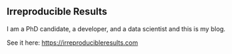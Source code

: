## Irreproducible Results
I am a PhD candidate, a developer, and a data scientist and this is my blog. 

See it here: https://irreproducibleresults.com
